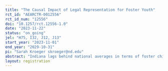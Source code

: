```yaml
---
title: "The Causal Impact of Legal Representation for Foster Youth"
rct_id: "AEARCTR-0012556"
rct_id_num: "12556"
doi: "10.1257/rct.12556-1.0"
date: "2023-11-22"
status: "on_going"
jel: "H75, I32, J12, J13"
start_year: "2023-11-01"
end_year: "2029-10-31"
pi: "Sarah Kroeger skroeger@nd.edu"
abstract: "Indiana lags behind national averages in terms of foster child reunification rates and time to permanency, and is currently one of only six states that does not guarantee direct legal representation for any youth in foster care. Legal representation for children in foster care could shorten out-of-home placement duration by reducing unnecessary removals or placement changes, expediting steps that support timely reunification, and providing an adult confidante trained to advocate for and provide legal counsel to foster youth. This study evaluates the impact of legal representation for youth in the child welfare system. We will identify impact by randomly allocating access to legal counsel provided by Child Advocates, an Indiana-based nonprofit organization. Eligible youth will be randomized at the beginning of their child welfare case and outcomes will be measured at 12 and 24 months post-randomization, using administrative data from the state’s child welfare agency and the department of education. Outcomes of interest include family preservation (when applicable), reunification, time to permanency, stability while in care, probability of placement in residential facility, implications for public finance, academic performance and juvenile justice outcomes."
layout: registration
---
```


